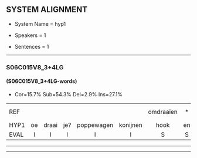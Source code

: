 
## SYSTEM ALIGNMENT

- System Name = hyp1

- Speakers = 1

- Sentences = 1

---

### S06C015V8_3+4LG

#### (S06C015V8_3+4LG-words)

- Cor=15.7%	Sub=54.3%	Del=2.9%	Ins=27.1%

|  |  |  |  |  |  |  |  |  |  |  |  |  |  |  |  |  |  |  |  |  |  |  |  |  |  |  |  |  |  |  |  |  |  |  |  |  |  |  |  |  |  |  |  |  |  |  |  |  |  |  |  |  |  |  |  |  |  |  |  |  |  |  |  |  |  |  |  |  |  |  |
|:--- |:---:|:---:|:---:|:---:|:---:|:---:|:---:|:---:|:---:|:---:|:---:|:---:|:---:|:---:|:---:|:---:|:---:|:---:|:---:|:---:|:---:|:---:|:---:|:---:|:---:|:---:|:---:|:---:|:---:|:---:|:---:|:---:|:---:|:---:|:---:|:---:|:---:|:---:|:---:|:---:|:---:|:---:|:---:|:---:|:---:|:---:|:---:|:---:|:---:|:---:|:---:|:---:|:---:|:---:|:---:|:---:|:---:|:---:|:---:|:---:|:---:|:---:|:---:|:---:|:---:|:---:|:---:|:---:|:---:|:---:|
| REF |  |  |  |  |  | omdraaien | * | poppenwagen | konijnenhok | * | elastiekje | *s | ruziemaken | teddybeer | dierentuin | * | paddenstoelen | verstoppertje |  |  |  |  |  | fototoestel |  | toiletpapier | vrachtwagen | buurmannen | vogelkooi | olifant | schommelen | iedereen |  |  |  | schoenenwinkel | knutselen | ophangen | verjaardag |  | sprookjesboek | *s | tandenborstel | lucifer | * | slaapkamer | *s | achterdeur | ziekenhuis |  |  |  |  | afblijven | kabouter | washandje*(washanddoek) | * | *s | goeiendag | vakantie*(varkentje) | limonade | autorijden | *s | * | eindelijk | familie | *s | chocolade | *s | *s |
| HYP1 | oe | draai | je? | poppewagen | konijnen | hook | en | lastikje | ruzie | maken | da | i | weer | diere | tu | pal | dustoelen | verstoppertje | was | machine? | was | we | chida | fototoestel | twellet | papier | vrachtwagen | buurmalen | vogelkooi | oliefot | schowellen | iedereen | goen | en | de | wiekel | goetselen | ophangen | verjaardag | spruukjes | boek | danen | boorstel | lucifer |  | slaapkamer |  | achterdeur | ziekenhuis | nieuwsgierig | nieuwsgierig | af | blijven | kabalter | was | haan | doe | snee | wietje | we | wietje | goeiedag | vaagkijktje | liboete | autoriden | en | endelijk | van | wilie | chocolade |
| EVAL | I | I | I | I | I | S | S | S | S | S | S | S | S | S | S | S | S |  | I | I | I | I | I |  | I | S |  | S |  | S | S |  | I | I | I | S | S |  |  | I | S | S | S |  | D |  | D |  |  | I | I | I | I | S | S | S | S | S | S | S | S | S | S | S | S | S | S | S | S | S |
---

---
